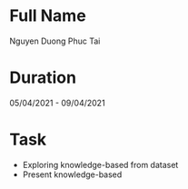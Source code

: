 # Full Name
Nguyen Duong Phuc Tai

# Duration
05/04/2021 - 09/04/2021

# Task
* Exploring knowledge-based from dataset
* Present knowledge-based